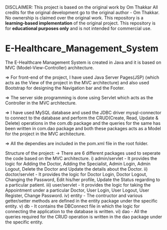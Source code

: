 DISCLAIMER: This project is based on the original work by Om Thakkar
All credits for the original development go to the original author - Om Thakkar. No ownership is claimed over the original work.
This repository is a **learning-based implementation** of the original project.
This repository is for **educational purposes only** and is not intended for commercial use.



# E-Healthcare_Management_System
The E-Healthcare Management System is created in Java and it is based on MVC (Model-View-Controller) architecture.

=> For front-end of the project, I have used Java Server Pages(JSP) (which acts as the View of the project in the MVC architecture) and also used Bootstrap for designing the Navigation bar and the Footer.

=> The server side programming is done using Servlet which acts as the Controller in the MVC architecture.

=> I have used MySQL database and used the JDBC driver mysql-connector to connect to the database and perform the CRUD(Create, Read, Update & Delete) operations in the com.db package and the queries for the same has been written in com.dao package and both these packages acts as a Model for the project in the MVC architecture.

=> All the dependies are included in the pom.xml file in the root folder.

Structure of the project: -> There are 6 different packages used to seperate the code based on the MVC architecture. i) admin/servlet - It provides the logic for Adding the Doctor, Adding the Specialist, Admin Login, Admin Logout, Delete the Doctor and Update the details about the Doctor. ii) doctor/servlet - It provides the logic for Doctor Login, Doctor Logout, Changing the Password, Edit his/her profile, Update the Status regarding to a particular patient. iii) user/servlet - It provides the logic for taking the Appointment under a particular Doctor, User Login, User Logout, User Register, Change Password. iv) entity - The contructor and various getter/setter methods are defined in the entity package under the specific entity. v) db - It contains the DBConnect file in which the logic for connecting the application to the database is written. vi) dao - All the queries required for the CRUD operation is written in the dao package under the specific entity.


